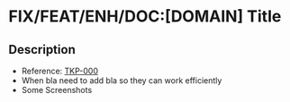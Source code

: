 # FIX/FEAT/ENH/DOC:[DOMAIN] Title

## Description

- Reference: [TKP-000](https://tokopolis.atlassian.net/browse/TKP-000)
- When bla need to add bla so they can work efficiently
- Some Screenshots
